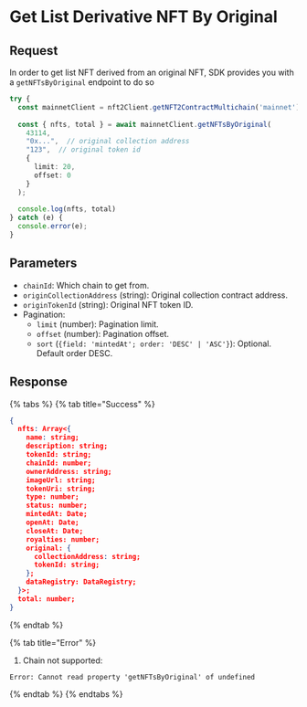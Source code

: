 # Get List Derivative NFT By Original

## Request

In order to get list NFT derived from an original NFT, SDK provides you with a `getNFTsByOriginal` endpoint to do so

```typescript
try {
  const mainnetClient = nft2Client.getNFT2ContractMultichain('mainnet');
 
  const { nfts, total } = await mainnetClient.getNFTsByOriginal(
    43114,
    "0x...",  // original collection address
    "123",  // original token id
    {
      limit: 20,
      offset: 0
    }
  );
 
  console.log(nfts, total)
} catch (e) {
  console.error(e);
}
```

## Parameters

* `chainId`: Which chain to get from.
* `originCollectionAddress` (string): Original collection contract address.
* `originTokenId` (string): Original NFT token ID.
* Pagination:
  * `limit` (number): Pagination limit.
  * `offset` (number): Pagination offset.
  * `sort` (`{field: 'mintedAt'; order: 'DESC' | 'ASC'}`): Optional. Default order DESC.

## Response

{% tabs %}
{% tab title="Success" %}
```json
{
  nfts: Array<{
    name: string;
    description: string;
    tokenId: string;
    chainId: number;
    ownerAddress: string;
    imageUrl: string;
    tokenUri: string;
    type: number;
    status: number;
    mintedAt: Date;
    openAt: Date;
    closeAt: Date;
    royalties: number;
    original: {
      collectionAddress: string;
      tokenId: string;
    };
    dataRegistry: DataRegistry;
  }>;
  total: number;
}
```
{% endtab %}

{% tab title="Error" %}
1. Chain not supported:

```
Error: Cannot read property 'getNFTsByOriginal' of undefined
```
{% endtab %}
{% endtabs %}
